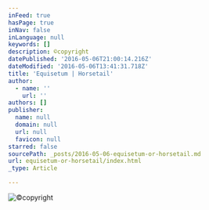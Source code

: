 ```yaml
---
inFeed: true
hasPage: true
inNav: false
inLanguage: null
keywords: []
description: ©copyright
datePublished: '2016-05-06T21:00:14.216Z'
dateModified: '2016-05-06T13:41:31.718Z'
title: 'Equisetum | Horsetail'
author:
  - name: ''
    url: ''
authors: []
publisher:
  name: null
  domain: null
  url: null
  favicon: null
starred: false
sourcePath: _posts/2016-05-06-equisetum-or-horsetail.md
url: equisetum-or-horsetail/index.html
_type: Article

---
```

![©copyright](https://the-grid-user-content.s3-us-west-2.amazonaws.com/4438afc8-7d45-4e24-90d3-8e609c3e9dbe.jpg)